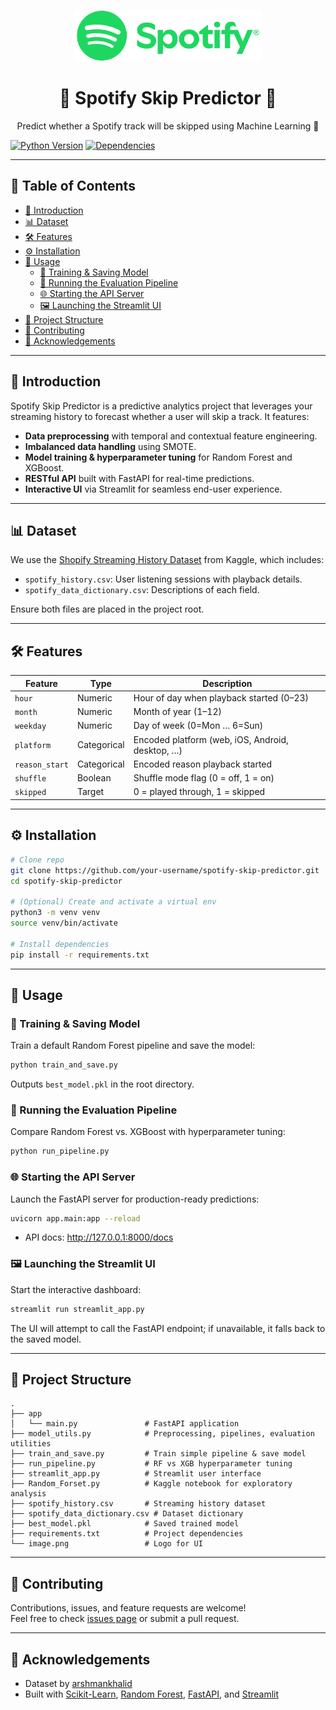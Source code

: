 <p align="center">
  <img src="image.png" alt="Spotify Skip Predictor" width="300">
</p>
<h1 align="center">🎵 Spotify Skip Predictor 🚀</h1>
<p align="center">Predict whether a Spotify track will be skipped using Machine Learning 🤖</p>

[![Python Version](https://img.shields.io/badge/python-%3E%3D3.8-blue)](https://www.python.org/)
[![Dependencies](https://img.shields.io/badge/dependencies-locked-green?logo=pip)](requirements.txt)

---

## 🌟 Table of Contents
- [🚀 Introduction](#-introduction)
- [📊 Dataset](#-dataset)
- [🛠 Features](#-features)
- [⚙️ Installation](#-installation)
- [🎯 Usage](#-usage)
  - [🤖 Training & Saving Model](#-training--saving-model)
  - [🔬 Running the Evaluation Pipeline](#-running-the-evaluation-pipeline)
  - [🌐 Starting the API Server](#-starting-the-api-server)
  - [🖼️ Launching the Streamlit UI](#-launching-the-streamlit-ui)
- [📂 Project Structure](#-project-structure)
- [🤝 Contributing](#-contributing)
- [🙏 Acknowledgements](#-acknowledgements)

---

## 🚀 Introduction

Spotify Skip Predictor is a predictive analytics project that leverages your streaming history to forecast whether a user will skip a track. It features:

- **Data preprocessing** with temporal and contextual feature engineering.
- **Imbalanced data handling** using SMOTE.
- **Model training & hyperparameter tuning** for Random Forest and XGBoost.
- **RESTful API** built with FastAPI for real-time predictions.
- **Interactive UI** via Streamlit for seamless end-user experience.

---

## 📊 Dataset

We use the [Shopify Streaming History Dataset](https://www.kaggle.com/arshmankhalid/shopify-streaming-history-dataset) from Kaggle, which includes:

- `spotify_history.csv`: User listening sessions with playback details.
- `spotify_data_dictionary.csv`: Descriptions of each field.

Ensure both files are placed in the project root.

---

## 🛠 Features

| Feature         | Type       | Description                                         |
|-----------------|------------|-----------------------------------------------------|
| `hour`          | Numeric    | Hour of day when playback started (0–23)            |
| `month`         | Numeric    | Month of year (1–12)                                |
| `weekday`       | Numeric    | Day of week (0=Mon … 6=Sun)                         |
| `platform`      | Categorical| Encoded platform (web, iOS, Android, desktop, …)    |
| `reason_start`  | Categorical| Encoded reason playback started                     |
| `shuffle`       | Boolean    | Shuffle mode flag (0 = off, 1 = on)                 |
| `skipped`       | Target     | 0 = played through, 1 = skipped                     |

---

## ⚙️ Installation

```bash
# Clone repo
git clone https://github.com/your-username/spotify-skip-predictor.git
cd spotify-skip-predictor

# (Optional) Create and activate a virtual env
python3 -m venv venv
source venv/bin/activate

# Install dependencies
pip install -r requirements.txt
```

---

## 🎯 Usage

### 🤖 Training & Saving Model

Train a default Random Forest pipeline and save the model:

```bash
python train_and_save.py
```

Outputs `best_model.pkl` in the root directory.

### 🔬 Running the Evaluation Pipeline

Compare Random Forest vs. XGBoost with hyperparameter tuning:

```bash
python run_pipeline.py
```

### 🌐 Starting the API Server

Launch the FastAPI server for production-ready predictions:

```bash
uvicorn app.main:app --reload
```

- API docs: http://127.0.0.1:8000/docs

### 🖼️ Launching the Streamlit UI

Start the interactive dashboard:

```bash
streamlit run streamlit_app.py
```

The UI will attempt to call the FastAPI endpoint; if unavailable, it falls back to the saved model.

---

## 📂 Project Structure

```
.
├── app
│   └── main.py               # FastAPI application
├── model_utils.py            # Preprocessing, pipelines, evaluation utilities
├── train_and_save.py         # Train simple pipeline & save model
├── run_pipeline.py           # RF vs XGB hyperparameter tuning
├── streamlit_app.py          # Streamlit user interface
├── Random_Forset.py          # Kaggle notebook for exploratory analysis
├── spotify_history.csv       # Streaming history dataset
├── spotify_data_dictionary.csv # Dataset dictionary
├── best_model.pkl            # Saved trained model
├── requirements.txt          # Project dependencies
└── image.png                 # Logo for UI
```

---

## 🤝 Contributing

Contributions, issues, and feature requests are welcome!  
Feel free to check [issues page](#) or submit a pull request.

---

## 🙏 Acknowledgements

- Dataset by [arshmankhalid](https://www.kaggle.com/arshmankhalid)  
- Built with [Scikit-Learn](https://scikit-learn.org/), [Random Forest](https://scikit-learn.org/stable/modules/generated/sklearn.ensemble.RandomForestClassifier.html), [FastAPI](https://fastapi.tiangolo.com/), and [Streamlit](https://streamlit.io/)